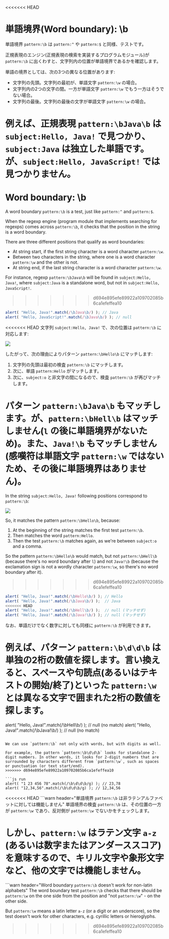 <<<<<<< HEAD
# 単語境界(Word boundary): \b

単語境界 `pattern:\b` は `pattern:^` や `pattern:$` と同様、テストです。

正規表現のエンジン(正規表現の検索を実装するプログラムモジュール)が `pattern:\b` に出くわすと、文字列内の位置が単語境界であるかを確認します。

単語の境界としては、次の3つの異なる位置があります:

- 文字列の先頭。文字列の最初が、単語文字 `pattern:\w` の場合。
- 文字列内の2つの文字の間。一方が単語文字 `pattern:\w` でもう一方はそうでない場合。
- 文字列の最後。文字列の最後の文字が単語文字 `pattern:\w` の場合。

例えば、正規表現 `pattern:\bJava\b` は `subject:Hello, Java!` で見つかり、`subject:Java` は独立した単語です。が、`subject:Hello, JavaScript!` では見つかりません。
=======
# Word boundary: \b

A word boundary `pattern:\b` is a test, just like `pattern:^` and `pattern:$`.

When the regexp engine (program module that implements searching for regexps) comes across `pattern:\b`, it checks that the position in the string is a word boundary.

There are three different positions that qualify as word boundaries:

- At string start, if the first string character is a word character `pattern:\w`.
- Between two characters in the string, where one is a word character `pattern:\w` and the other is not.
- At string end, if the last string character is a word character `pattern:\w`.

For instance, regexp `pattern:\bJava\b` will be found in `subject:Hello, Java!`, where `subject:Java` is a standalone word, but not in `subject:Hello, JavaScript!`.
>>>>>>> d694e895efe89922a109702085b6ca1efeffea10

```js run
alert( "Hello, Java!".match(/\bJava\b/) ); // Java
alert( "Hello, JavaScript!".match(/\bJava\b/) ); // null
```

<<<<<<< HEAD
文字列 `subject:Hello, Java!` で、次の位置は `pattern:\b` に対応します:

![](hello-java-boundaries.svg)

したがって、次の理由によりパターン `pattern:\bHello\b` にマッチします:

1. 文字列の先頭は最初の検査 `pattern:\b` にマッチします。
2. 次に、単語 `pattern:Hello` がマッチします。
3. 次に、`subject:o` と非文字の間になるので、検査 `pattern:\b` が再びマッチします。

パターン `pattern:\bJava\b` もマッチします。が、`pattern:\bHell\b` はマッチしません(`l` の後に単語境界がないため)。また、`Java!\b` もマッチしません(感嘆符は単語文字 `pattern:\w` ではないため、その後に単語境界はありません)。
=======
In the string `subject:Hello, Java!` following positions correspond to `pattern:\b`:

![](hello-java-boundaries.svg)

So, it matches the pattern `pattern:\bHello\b`, because:

1. At the beginning of the string matches the first test `pattern:\b`.
2. Then matches the word `pattern:Hello`.
3. Then the test `pattern:\b` matches again, as we're between `subject:o` and a comma.

So the pattern `pattern:\bHello\b` would match, but not `pattern:\bHell\b` (because there's no word boundary after `l`) and not `Java!\b` (because the exclamation sign is not a wordly character `pattern:\w`, so there's no word boundary after it).
>>>>>>> d694e895efe89922a109702085b6ca1efeffea10

```js run
alert( "Hello, Java!".match(/\bHello\b/) ); // Hello
alert( "Hello, Java!".match(/\bJava\b/) );  // Java
<<<<<<< HEAD
alert( "Hello, Java!".match(/\bHell\b/) );  // null (マッチせず)
alert( "Hello, Java!".match(/\bJava!\b/) ); // null (マッチせず)
```

なお、単語だけでなく数字に対しても同様に `pattern:\b` が利用できます。

例えば、パターン `pattern:\b\d\d\b` は単独の2桁の数値を探します。言い換えると、スペースや句読点(あるいはテキストの開始/終了)といった `pattern:\w` とは異なる文字で囲まれた2桁の数値を探します。
=======
alert( "Hello, Java!".match(/\bHell\b/) );  // null (no match)
alert( "Hello, Java!".match(/\bJava!\b/) ); // null (no match)
```

We can use `pattern:\b` not only with words, but with digits as well.

For example, the pattern `pattern:\b\d\d\b` looks for standalone 2-digit numbers. In other words, it looks for 2-digit numbers that are surrounded by characters different from `pattern:\w`, such as spaces or punctuation (or text start/end).
>>>>>>> d694e895efe89922a109702085b6ca1efeffea10

```js run
alert( "1 23 456 78".match(/\b\d\d\b/g) ); // 23,78
alert( "12,34,56".match(/\b\d\d\b/g) ); // 12,34,56
```

<<<<<<< HEAD
```warn header="単語境界 `pattern:\b` は非ラテンアルファベットに対しては機能しません"
単語境界の検査 `pattern:\b` は、その位置の一方が `pattern:\w` であり、反対側が `pattern:\w` でないかをチェックします。

しかし、`pattern:\w` はラテン文字 `a-z` (あるいは数字またはアンダーススコア)を意味するので、キリル文字や象形文字など、他の文字では機能しません。
=======
```warn header="Word boundary `pattern:\b` doesn't work for non-latin alphabets"
The word boundary test `pattern:\b` checks that there should be `pattern:\w` on the one side from the position and "not `pattern:\w`" - on the other side.

But `pattern:\w` means a latin letter `a-z` (or a digit or an underscore), so the test doesn't work for other characters, e.g. cyrillic letters or hieroglyphs.
>>>>>>> d694e895efe89922a109702085b6ca1efeffea10
```
